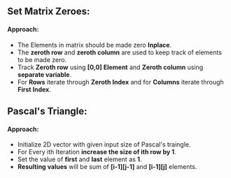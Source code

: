 ## Set Matrix Zeroes:

#### Approach:

- The Elements in matrix should be made zero **Inplace**.
- The **zeroth row** and **zeroth column** are used to keep track of elements to be made zero.
- Track **Zeroth row** using **[0,0] Element** and **Zeroth column** using **separate variable**.
- For **Rows** iterate through **Zeroth Index** and for **Columns** iterate through **First Index**.

## Pascal's Triangle:

#### Approach:

- Initialize 2D vector with given input size of Pascal's traingle.
- For Every ith Iteration **increase the size of ith row by 1**.
- Set the value of **first** and **last** element as **1**.
- **Resulting values** will be sum of **[i-1][j-1]** and **[i-1][j]** elements.  